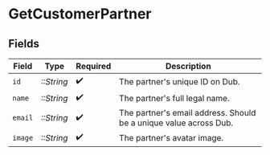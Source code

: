 # GetCustomerPartner


## Fields

| Field                                                             | Type                                                              | Required                                                          | Description                                                       |
| ----------------------------------------------------------------- | ----------------------------------------------------------------- | ----------------------------------------------------------------- | ----------------------------------------------------------------- |
| `id`                                                              | *::String*                                                        | :heavy_check_mark:                                                | The partner's unique ID on Dub.                                   |
| `name`                                                            | *::String*                                                        | :heavy_check_mark:                                                | The partner's full legal name.                                    |
| `email`                                                           | *::String*                                                        | :heavy_check_mark:                                                | The partner's email address. Should be a unique value across Dub. |
| `image`                                                           | *::String*                                                        | :heavy_check_mark:                                                | The partner's avatar image.                                       |